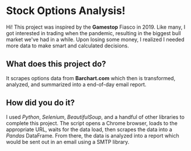 # Stock Options Analysis!

Hi! This project was inspired by the **Gamestop** Fiasco in 2019. Like many, I got interested in trading when the pandemic, resulting in the biggest bull market we've had in a while. Upon losing some money, I realized I needed more data to make smart and calculated decisions.

## What does this project do?

It scrapes options data from **Barchart.com** which then is transformed, analyzed, and summarized into a end-of-day email report.

## How did you do it?

I used *Python*, *Selenium*, *BeautifulSoup*, and a handful of other libraries to complete this project. The script opens a Chrome browser, loads to the appropriate URL, waits for the data load, then scrapes the data into a *Pandas* DataFrame. From there, the data is analyzed into a report which would be sent out in an email using a SMTP library.
